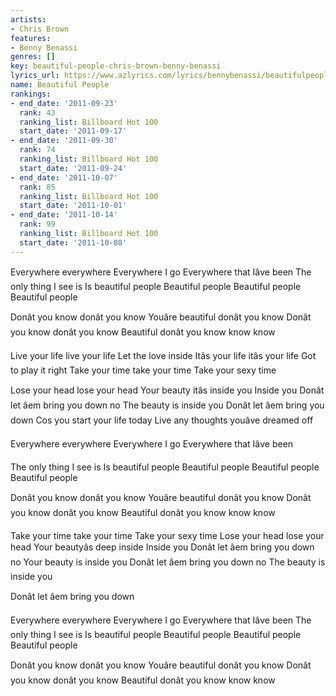 ```yaml
---
artists:
- Chris Brown
features:
- Benny Benassi
genres: []
key: beautiful-people-chris-brown-benny-benassi
lyrics_url: https://www.azlyrics.com/lyrics/bennybenassi/beautifulpeople.html
name: Beautiful People
rankings:
- end_date: '2011-09-23'
  rank: 43
  ranking_list: Billboard Hot 100
  start_date: '2011-09-17'
- end_date: '2011-09-30'
  rank: 74
  ranking_list: Billboard Hot 100
  start_date: '2011-09-24'
- end_date: '2011-10-07'
  rank: 85
  ranking_list: Billboard Hot 100
  start_date: '2011-10-01'
- end_date: '2011-10-14'
  rank: 99
  ranking_list: Billboard Hot 100
  start_date: '2011-10-08'
---
```


Everywhere everywhere
Everywhere I go
Everywhere that Iâve been
The only thing I see is
Is beautiful people
Beautiful people
Beautiful people
Beautiful people

Donât you know donât you know
Youâre beautiful donât you know
Donât you know donât you know
Beautiful donât you know know know

Live your life live your life
Let the love inside
Itâs your life itâs your life
Got to play it right
Take your time take your time
Take your sexy time

Lose your head lose your head
Your beauty itâs inside you
Inside you
Donât let âem bring you down no
The beauty is inside you
Donât let âem bring you down
Cos you start your life today
Live any thoughts youâve dreamed off

Everywhere everywhere
Everywhere I go
Everywhere that Iâve been

The only thing I see is
Is beautiful people
Beautiful people
Beautiful people
Beautiful people

Donât you know donât you know
Youâre beautiful donât you know
Donât you know donât you know
Beautiful donât you know know know

Take your time take your time
Take your sexy time
Lose your head lose your head
Your beautyâs deep inside
Inside you
Donât let âem bring you down no
Your beauty is inside you
Donât let âem bring you down no
The beauty is inside you

Donât let âem bring you down

Everywhere everywhere
Everywhere I go
Everywhere that Iâve been
The only thing I see is
Is beautiful people
Beautiful people
Beautiful people
Beautiful people

Donât you know donât you know
Youâre beautiful donât you know
Donât you know donât you know
Beautiful donât you know know know



